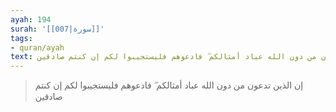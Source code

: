 ```yaml
---
ayah: 194
surah: '[[007|سورة]]'
tags:
- quran/ayah
text: إن الذين تدعون من دون الله عباد أمثالكم ۖ فادعوهم فليستجيبوا لكم إن كنتم صادقين
---
```

> إن الذين تدعون من دون الله عباد أمثالكم ۖ فادعوهم فليستجيبوا لكم إن كنتم صادقين
